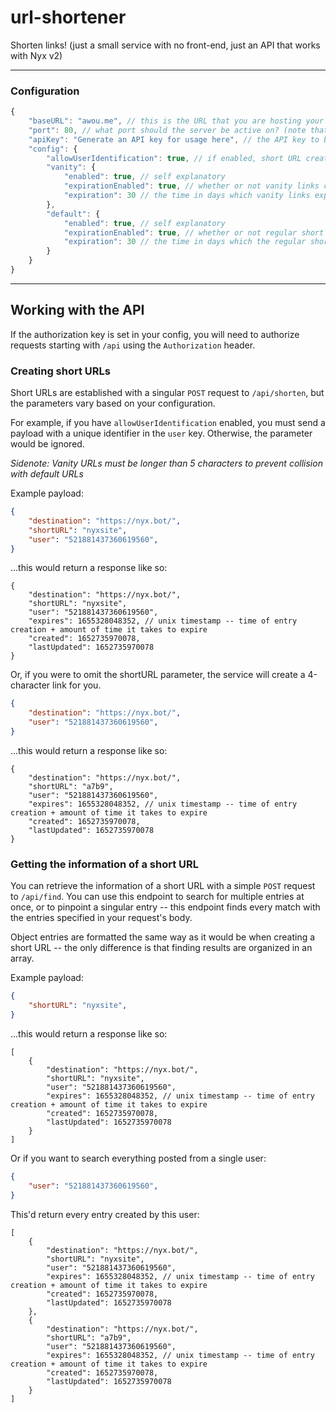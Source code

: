 # url-shortener
Shorten links! (just a small service with no front-end, just an API that works with Nyx v2)

------

### Configuration

```js
{
    "baseURL": "awou.me", // this is the URL that you are hosting your URL shortener on -- do not prefix with http:// or https://, this is automatically handled.
    "port": 80, // what port should the server be active on? (note that the service was built under the intention of being ran behind a proxy -- SSL was NOT implemented)
    "apiKey": "Generate an API key for usage here", // the API key to be used for submitting new short links -- API will be public if this doesn't return a string.
    "config": {
        "allowUserIdentification": true, // if enabled, short URL creation requests will require a unique user identifier -- this allows the original requester to update a shortened link (vanity or not)
        "vanity": {
            "enabled": true, // self explanatory
            "expirationEnabled": true, // whether or not vanity links can expire
            "expiration": 30 // the time in days which vanity links expire
        },
        "default": {
            "enabled": true, // self explanatory
            "expirationEnabled": true, // whether or not regular short links can expire
            "expiration": 30 // the time in days which the regular short links expire
        }
    }
}
```

------

## Working with the API

If the authorization key is set in your config, you will need to authorize requests starting with `/api` using the `Authorization` header.

### Creating short URLs

Short URLs are established with a singular `POST` request to `/api/shorten`, but the parameters vary based on your configuration.

For example, if you have `allowUserIdentification` enabled, you must send a payload with a unique identifier in the `user` key. Otherwise, the parameter would be ignored.

*Sidenote: Vanity URLs must be longer than 5 characters to prevent collision with default URLs*

Example payload:

```json
{
    "destination": "https://nyx.bot/",
    "shortURL": "nyxsite",
    "user": "521881437360619560",
}
```

...this would return a response like so:

```jsonc
{
    "destination": "https://nyx.bot/",
    "shortURL": "nyxsite",
    "user": "521881437360619560",
    "expires": 1655328048352, // unix timestamp -- time of entry creation + amount of time it takes to expire
    "created": 1652735970078,
    "lastUpdated": 1652735970078
}
```

Or, if you were to omit the shortURL parameter, the service will create a 4-character link for you.

```json
{
    "destination": "https://nyx.bot/",
    "user": "521881437360619560",
}
```

...this would return a response like so:

```jsonc
{
    "destination": "https://nyx.bot/",
    "shortURL": "a7b9",
    "user": "521881437360619560",
    "expires": 1655328048352, // unix timestamp -- time of entry creation + amount of time it takes to expire
    "created": 1652735970078,
    "lastUpdated": 1652735970078
}
```

### Getting the information of a short URL

You can retrieve the information of a short URL with a simple `POST` request to `/api/find`. You can use this endpoint to search for multiple entries at once, or to pinpoint a singular entry -- this endpoint finds every match with the entries specified in your request's body.

Object entries are formatted the same way as it would be when creating a short URL -- the only difference is that finding results are organized in an array.

Example payload:

```json
{
    "shortURL": "nyxsite",
}
```

...this would return a response like so:

```jsonc
[
    {
        "destination": "https://nyx.bot/",
        "shortURL": "nyxsite",
        "user": "521881437360619560",
        "expires": 1655328048352, // unix timestamp -- time of entry creation + amount of time it takes to expire
        "created": 1652735970078,
        "lastUpdated": 1652735970078
    }
]
```

Or if you want to search everything posted from a single user:

```json
{
    "user": "521881437360619560",
}
```

This'd return every entry created by this user:


```jsonc
[
    {
        "destination": "https://nyx.bot/",
        "shortURL": "nyxsite",
        "user": "521881437360619560",
        "expires": 1655328048352, // unix timestamp -- time of entry creation + amount of time it takes to expire
        "created": 1652735970078,
        "lastUpdated": 1652735970078
    },
    {
        "destination": "https://nyx.bot/",
        "shortURL": "a7b9",
        "user": "521881437360619560",
        "expires": 1655328048352, // unix timestamp -- time of entry creation + amount of time it takes to expire
        "created": 1652735970078,
        "lastUpdated": 1652735970078
    }
]
```